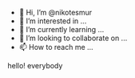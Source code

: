 - 👋 Hi, I’m @nikotesmur
- 👀 I’m interested in ...
- 🌱 I’m currently learning ...
- 💞️ I’m looking to collaborate on ...
- 📫 How to reach me ...

<!---
nikotesmur/nikotesmur is a ✨ special ✨ repository because its `README.md` (this file) appears on your GitHub profile.
You can click the Preview link to take a look at your changes.
---> hello! everybody

